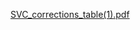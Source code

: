 [SVC_corrections_table(1).pdf](https://github.com/artfin/classical-trajectories/files/873678/SVC_corrections_table.1.pdf)

